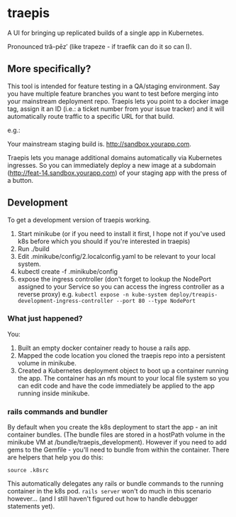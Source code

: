 # traepis

A UI for bringing up replicated builds of a single app in Kubernetes.

Pronounced tră-pēz′ (like trapeze - if traefik can do it so can I).

## More specifically?

This tool is intended for feature testing in a QA/staging environment. Say you have multiple feature branches you want to test before merging into your mainstream
deployment repo. Traepis lets you point to a docker image tag, assign it an ID (i.e.: a ticket number from your issue tracker) and it will automatically route traffic to a specific URL for that build.

e.g.:

Your mainstream staging build is. http://sandbox.yourapp.com.

Traepis lets you manage additional domains automatically via Kubernetes ingresses. So you can immediately deploy a new image at a
subdomain (http://feat-14.sandbox.yourapp.com) of your staging app with the press of a button.

## Development

To get a development version of traepis working.

1. Start minikube (or if you need to install it first, I hope not if you've used k8s before which you should if you're interested in traepis)
2. Run ./build
3. Edit .minikube/config/2.localconfig.yaml to be relevant to your local system.
4. kubectl create -f .minikube/config
5. expose the ingress controller (don't forget to lookup the NodePort assigned to your Service so you can access the ingress controller as a reverse proxy)
   e.g. `kubectl expose -n kube-system deploy/treapis-development-ingress-controller --port 80 --type NodePort`

### What just happened?

You:

1. Built an empty docker container ready to house a rails app.
2. Mapped the code location you cloned the traepis repo into a persistent volume in minikube.
3. Created a Kubernetes deployment object to boot up a container running the app. The container has an nfs mount to your local file system so you can edit code and have the code immediately be applied to the app running inside minikube.

### rails commands and bundler

By default when you create the k8s deployment to start the app - an init container bundles. (The bundle files are stored in a hostPath volume in the minikube VM at /bundle/traepis_development). However if you need to add gems to the Gemfile - you'll need to bundle from within the container. There are helpers that help you do this:

`source .k8src`

This automatically delegates any rails or bundle commands to the running container in the k8s pod. `rails server` won't do much in this scenario however... (and I still haven't figured out how to handle debugger statements yet).
